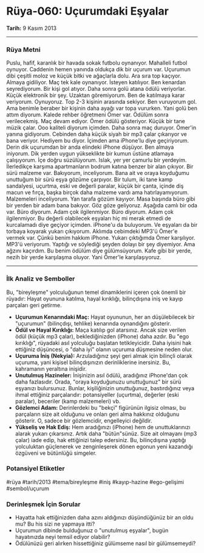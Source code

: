 # Rüya-060: Uçurumdaki Eşyalar
**Tarih:** 9 Kasım 2013

---
### Rüya Metni

Puslu, hafif, karanlık bir havada sokak futbolu oynanıyor. Mahalleli futbol oynuyor. Caddenin hemen yanında oldukça dik bir uçurum var. Uçurumun dibi çeşitli moloz ve küçük bitki ve ağaçlarla dolu. Ara sıra top kaçıyor. Almaya gidiliyor. Maç tek kale oynanıyor. İsteyen katılıyor. Ben kenardan seyrediyorum. Bir kişi gol atıyor. Daha sonra golü atana ödülü veriyorlar. Küçük elektronik bir şey. Uzaktan göremiyorum. Ben de katılmaya karar veriyorum. Oynuyoruz. Top 2-3 kişinin arasında sekiyor. Ben vuruyorum gol. Ama benimle beraber bir kişinin daha ayağı var topa vururken. Yani golü ben attım diyorum. Kalede rehber öğretmeni Ömer var. Ödülüm sonra verilecekmiş. Maç devam ediyor. Ömer ödülü gösteriyor. Küçük bir tane müzik çalar. Ooo kaliteli diyorum içimden. Daha sonra maç duruyor. Ömer'in yanına gidiyorum. Cebinden daha küçük siyah bir mp3 çalar çıkarıyor ve bana veriyor. Hediyem bu diyor. İçimden ama iPhone'lu diye geçiriyorum. Derin dik uçurumdan bir anda elindeki iPhone düşüyor. Ben almaya iniyorum. Dik yerden uygun yükseklikte bir kumun üstüne atlamaya çalışıyorum. İçe doğru süzülüyorum. Islak, yer yer çamurlu bir yerdeyim. İlerledikçe karşıma apartmanların bodrum katına benzer bir alan çıkıyor. Bir sürü malzeme var. Bakıyorum, inceliyorum. Bana ait ve oraya koyduğumu unuttuğum bir sürü eşya gözüme çarpıyor. Bir tulum, iki tane kamp sandalyesi, uçurtma, eski ve değerli paralar, küçük bir çanta, içinde diş macun ve fırça, başka birçok daha malzeme vardı ama hatırlayamıyorum. Malzemeleri inceliyorum. Yan tarafa gözüm kayıyor. Masa başında büro gibi bir yerden bir adam bana bakıyor. Göz göze geliyoruz. Aşağıda camlı bir oda var. Büro diyorum. Adam çok ilgilenmiyor. Büro diyorum. Adam çok ilgilenmiyor. Bu değerli olabilecek eşyaları hiç mi merak etmedi de kurcalamadı diye geçiyor içimden. iPhone'u da buluyorum. Ve eşyaları da bir torbaya koyarak yukarı çıkıyorum. Aklımda cebimdeki MP3'ü Ömer'e vermek var. Çünkü benim hakkım iPhone. Yukarı çıktığımda Ömer karşılıyor. MP3'ü veriyorum. Yaptığı ve söylediği şeyden dolayı bir şey diyemiyor. Ama ağzını kaçırdım. Bu benim ödülüm diye gülümsüyorum. Kafe gibi bir yerde, nezih bir yerde karşılaşma oluyor. Yani Ömer'le karşılaşıyoruz.

---
### İlk Analiz ve Semboller

Bu, "bireyleşme" yolculuğunun temel dinamiklerini içeren çok önemli bir rüyadır: Hayat oyununa katılma, hayal kırıklığı, bilinçdışına iniş ve kayıp parçaları geri getirme.

* **Uçurumun Kenarındaki Maç:** Hayat oyununun, her an düşülebilecek bir "uçurumun" (bilinçdışı, tehlike) kenarında oynandığını gösterir.
* **Ödül ve Hayal Kırıklığı:** Maça katılıp gol atarsınız. Ancak size verilen ödül (küçük mp3 çalar), beklediğinizden (iPhone) daha azdır. Bu "ego kırıklığı", rüyadaki asıl yolculuğu başlatan tetikleyicidir. Daha iyisini hak ettiğiniz düşüncesi, o "daha iyi" olanın uçuruma düşmesine neden olur.
* **Uçuruma İniş (Nekyia):** Arzuladığınız şeyi geri almak için bilinçli olarak uçuruma, yani kişisel bilinçdışınızın derinliklerine inersiniz. Bu, kahramanın yeraltına inişidir.
* **Unutulmuş Hazineler:** İnişinizin asıl ödülü, aradığınız iPhone'dan çok daha fazlasıdır. Orada, "oraya koyduğunuzu unuttuğunuz" bir sürü eşyanızı bulursunuz. Bunlar, kişiliğinizin unuttuğunuz, bastırdığınız veya ihmal ettiğiniz parçalarıdır: potansiyeller (uçurtma), değerler (eski paralar), beceriler (kamp malzemeleri) vb.
* **Gözlemci Adam:** Derinlerdeki bu "bekçi" figürünün ilgisiz olması, bu parçaların size ait olduğunu ve onları geri alma hakkınız olduğunu gösterir. O, sadece bir gözlemcidir, engelleyici değildir.
* **Yükseliş ve Hak Ediş:** Hem aradığınızı (iPhone) hem de unuttuklarınızı alarak yukarı çıkarsınız. Artık daha "bütün"sünüz. Size ait olmayanı (mp3 çalar) iade edip, hak ettiğinizi talep edersiniz. Bu, bilinçdışına yaptığı yolculuktan güçlenerek ve zenginleşerek dönen egonun yeni kazandığı özgüveni ve bütünlüğü simgeler.

### Potansiyel Etiketler
#rüya #tarih/2013 #tema/bireyleşme #iniş #kayıp-hazine #ego-gelişimi #sembol/uçurum

### Derinleşmek İçin Sorular
* Hayatta hak ettiğinizden daha azını aldığınızı düşündüğünüz bir an oldu mu? Bu his sizi ne yapmaya itti?
* Uçurumun dibinde bulduğunuz o "unutulmuş eşyalar", bugün hayatınızda neyi temsil ediyor olabilir?
* Ödülünüzü geri alırken hissettiğiniz gülümseme nasıl bir gülümsemeydi?